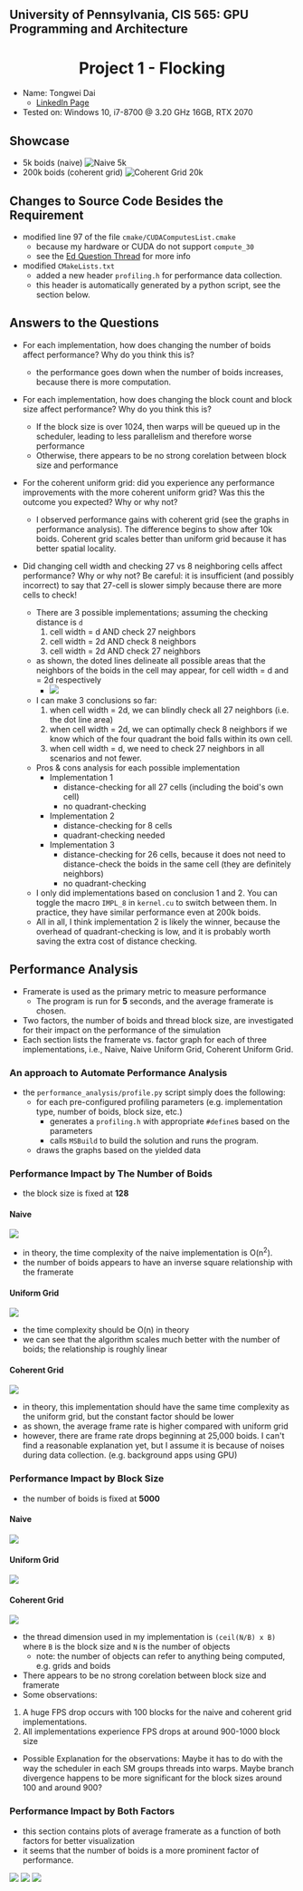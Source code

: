## University of Pennsylvania, CIS 565: GPU Programming and Architecture
# <div align="center"> Project 1 - Flocking </div>
- Name: Tongwei Dai
	- [LinkedIn Page](https://www.linkedin.com/in/tongwei-dai-583350177/)
- Tested on: Windows 10, i7-8700 @ 3.20 GHz 16GB, RTX 2070

## Showcase
- 5k boids (naive)
![Naive 5k](./images/5k.gif)
- 200k boids (coherent grid)
![Coherent Grid 20k](./images/20k.gif)

## Changes to Source Code Besides the Requirement
- modified line 97 of the file `cmake/CUDAComputesList.cmake`
	- because my hardware or CUDA do not support `compute_30`
	- see the [Ed Question Thread](https://edstem.org/us/courses/28083/discussion/1723078) for more info
- modified `CMakeLists.txt`
	- added a new header `profiling.h` for performance data collection.
	- this header is automatically generated by a python script, see the section below.

## Answers to the Questions
- For each implementation, how does changing the number of boids affect performance? Why do you think this is?
	- the performance goes down when the number of boids increases, because there is more computation.

- For each implementation, how does changing the block count and block size affect performance? Why do you think this is?
	- If the block size is over 1024, then warps will be queued up in the scheduler, leading to less parallelism and therefore worse performance
	- Otherwise, there appears to be no strong corelation between block size and performance

- For the coherent uniform grid: did you experience any performance improvements with the more coherent uniform grid? Was this the outcome you expected? Why or why not?
	- I observed performance gains with coherent grid (see the graphs in performance analysis). The difference begins to show after 10k boids. Coherent grid scales better than uniform grid because it has better spatial locality.

- Did changing cell width and checking 27 vs 8 neighboring cells affect performance? Why or why not? Be careful: it is insufficient (and possibly incorrect) to say that 27-cell is slower simply because there are more cells to check!
	- There are 3 possible implementations; assuming the checking distance is `d`
		1. cell width = d AND check 27 neighbors
		2. cell width = 2d AND check 8 neighbors
		3. cell width = 2d AND check 27 neighbors
	- as shown, the doted lines delineate all possible areas that the neighbors of the boids in the cell may appear, for cell width = d and = 2d respectively
		- ![](./images/illustration_q3.jpg)
	- I can make 3 conclusions so far:
		1. when cell width = 2d, we can blindly check all 27 neighbors (i.e. the dot line area)
		2. when cell width = 2d, we can optimally check 8 neighbors if we know which of the four quadrant the boid falls within its own cell.
		3. when cell width = d, we need to check 27 neighbors in all scenarios and not fewer.
	- Pros & cons analysis for each possible implementation
		- Implementation 1
			- distance-checking for all 27 cells (including the boid's own cell)
			- no quadrant-checking
		- Implementation 2
			- distance-checking for 8 cells
			- quadrant-checking needed
		- Implementation 3
			- distance-checking for 26 cells, because it does not need to distance-check the boids in the same cell (they are definitely neighbors)
			- no quadrant-checking
	- I only did implementations based on conclusion 1 and 2. You can toggle the macro `IMPL_8` in `kernel.cu` to switch between them. In practice, they have similar performance even at 200k boids.
	- All in all, I think implementation 2 is likely the winner, because the overhead of quadrant-checking is low, and it is probably worth saving the extra cost of distance checking.

## Performance Analysis
- Framerate is used as the primary metric to measure performance
	- The program is run for **5** seconds, and the average framerate is chosen.
- Two factors, the number of boids and thread block size, are investigated for their impact on the performance of the simulation
- Each section lists the framerate vs. factor graph for each of three implementations, i.e., Naive, Naive Uniform Grid, Coherent Uniform Grid.

### An approach to Automate Performance Analysis
- the `performance_analysis/profile.py` script simply does the following:
	- for each pre-configured profiling parameters (e.g. implementation type, number of boids, block size, etc.)
		- generates a `profiling.h` with appropriate `#define`s based on the parameters
		- calls `MSBuild` to build the solution and runs the program.
	- draws the graphs based on the yielded data

### Performance Impact by The Number of Boids
- the block size is fixed at **128**
#### Naive
![](./images/analysis/num_boid_test__NAIVE.png)
- in theory, the time complexity of the naive implementation is O(n<sup>2</sup>).
- the number of boids appears to have an inverse square relationship with the framerate

#### Uniform Grid
![](./images/analysis/num_boid_test__UNIFORM_GRID.png)
- the time complexity should be O(n) in theory
- we can see that the algorithm scales much better with the number of boids; the relationship is roughly linear
#### Coherent Grid
![](./images/analysis/num_boid_test__COHERENT_GRID.png)
- in theory, this implementation should have the same time complexity as the uniform grid, but the constant factor should be lower
- as shown, the average frame rate is higher compared with uniform grid
- however, there are frame rate drops beginning at 25,000 boids. I can't find a reasonable explanation yet, but I assume it is because of noises during data collection. (e.g. background apps using GPU)

### Performance Impact by Block Size
- the number of boids is fixed at **5000**
#### Naive
![](./images/analysis/block_size_test__NAIVE.png)
#### Uniform Grid
![](./images/analysis/block_size_test__UNIFORM_GRID.png)
#### Coherent Grid
![](./images/analysis/block_size_test__COHERENT_GRID.png)
- the thread dimension used in my implementation is `(ceil(N/B) x B)` where `B` is the block size and `N` is the number of objects
	- note: the number of objects can refer to anything being computed, e.g. grids and boids
- There appears to be no strong corelation between block size and framerate
- Some observations:

1. A huge FPS drop occurs with 100 blocks for the naive and coherent grid implementations.
2. All implementations experience FPS drops at around 900-1000 block size
- Possible Explanation for the observations: Maybe it has to do with the way the scheduler in each SM groups threads into warps. Maybe branch divergence happens to be more significant for the block sizes around 100 and around 900?

### Performance Impact by Both Factors
- this section contains plots of average framerate as a function of both factors for better visualization
- it seems that the number of boids is a more prominent factor of performance.

![](./images/analysis/two_factor_test__NAIVE.png)
![](./images/analysis/two_factor_test__UNIFORM_GRID.png)
![](./images/analysis/two_factor_test__COHERENT_GRID.png)